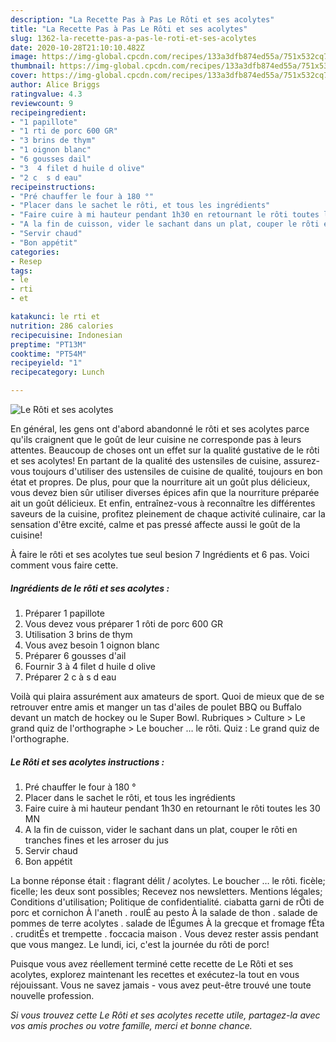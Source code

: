 ```yaml
---
description: "La Recette Pas à Pas Le Rôti et ses acolytes"
title: "La Recette Pas à Pas Le Rôti et ses acolytes"
slug: 1362-la-recette-pas-a-pas-le-roti-et-ses-acolytes
date: 2020-10-28T21:10:10.482Z
image: https://img-global.cpcdn.com/recipes/133a3dfb874ed55a/751x532cq70/le-roti-et-ses-acolytes-photo-principale-de-la-recette.jpg
thumbnail: https://img-global.cpcdn.com/recipes/133a3dfb874ed55a/751x532cq70/le-roti-et-ses-acolytes-photo-principale-de-la-recette.jpg
cover: https://img-global.cpcdn.com/recipes/133a3dfb874ed55a/751x532cq70/le-roti-et-ses-acolytes-photo-principale-de-la-recette.jpg
author: Alice Briggs
ratingvalue: 4.3
reviewcount: 9
recipeingredient:
- "1 papillote"
- "1 rti de porc 600 GR"
- "3 brins de thym"
- "1 oignon blanc"
- "6 gousses dail"
- "3  4 filet d huile d olive"
- "2 c  s d eau"
recipeinstructions:
- "Pré chauffer le four à 180 °"
- "Placer dans le sachet le rôti, et tous les ingrédients"
- "Faire cuire à mi hauteur pendant 1h30 en retournant le rôti toutes les 30 MN"
- "A la fin de cuisson, vider le sachant dans un plat, couper le rôti en tranches fines et les arroser du jus"
- "Servir chaud"
- "Bon appétit"
categories:
- Resep
tags:
- le
- rti
- et

katakunci: le rti et 
nutrition: 286 calories
recipecuisine: Indonesian
preptime: "PT13M"
cooktime: "PT54M"
recipeyield: "1"
recipecategory: Lunch

---
```



![Le Rôti et ses acolytes](https://img-global.cpcdn.com/recipes/133a3dfb874ed55a/751x532cq70/le-roti-et-ses-acolytes-photo-principale-de-la-recette.jpg)

En général, les gens ont d'abord abandonné le rôti et ses acolytes parce qu'ils craignent que le goût de leur cuisine ne corresponde pas à leurs attentes. Beaucoup de choses ont un effet sur la qualité gustative de le rôti et ses acolytes! En partant de la qualité des ustensiles de cuisine, assurez-vous toujours d'utiliser des ustensiles de cuisine de qualité, toujours en bon état et propres. De plus, pour que la nourriture ait un goût plus délicieux, vous devez bien sûr utiliser diverses épices afin que la nourriture préparée ait un goût délicieux. Et enfin, entraînez-vous à reconnaître les différentes saveurs de la cuisine, profitez pleinement de chaque activité culinaire, car la sensation d'être excité, calme et pas pressé affecte aussi le goût de la cuisine!

<!--inarticleads1-->

À faire le rôti et ses acolytes tue seul besion 7 Ingrédients et 6 pas. Voici comment vous faire cette.

##### Ingrédients de le rôti et ses acolytes :

1. Préparer 1 papillote
1. Vous devez vous préparer 1 rôti de porc 600 GR
1. Utilisation 3 brins de thym
1. Vous avez besoin 1 oignon blanc
1. Préparer 6 gousses d&#39;ail
1. Fournir 3 à 4 filet d huile d olive
1. Préparer 2 c à s d eau


Voilà qui plaira assurément aux amateurs de sport. Quoi de mieux que de se retrouver entre amis et manger un tas d&#39;ailes de poulet BBQ ou Buffalo devant un match de hockey ou le Super Bowl. Rubriques &gt; Culture &gt; Le grand quiz de l&#39;orthographe &gt; Le boucher … le rôti. Quiz : Le grand quiz de l&#39;orthographe. 

<!--inarticleads2-->

##### Le Rôti et ses acolytes instructions :

1. Pré chauffer le four à 180 °
1. Placer dans le sachet le rôti, et tous les ingrédients
1. Faire cuire à mi hauteur pendant 1h30 en retournant le rôti toutes les 30 MN
1. A la fin de cuisson, vider le sachant dans un plat, couper le rôti en tranches fines et les arroser du jus
1. Servir chaud
1. Bon appétit


La bonne réponse était : flagrant délit / acolytes. Le boucher … le rôti. ficèle; ficelle; les deux sont possibles; Recevez nos newsletters. Mentions légales; Conditions d&#39;utilisation; Politique de confidentialité. ciabatta garni de rÔti de porc et cornichon À l&#39;aneth . roulÉ au pesto À la salade de thon . salade de pommes de terre acolytes . salade de lÉgumes À la grecque et fromage fÉta . cruditÉs et trempette . foccacia maison . Vous devez rester assis pendant que vous mangez. Le lundi, ici, c&#39;est la journée du rôti de porc! 

<!--inarticleads1-->

<p>
Puisque vous avez réellement terminé cette recette de Le Rôti et ses acolytes, explorez maintenant les recettes et exécutez-la tout en vous réjouissant. Vous ne savez jamais - vous avez peut-être trouvé une toute nouvelle profession.
</p>

<p>
<i>Si vous trouvez cette Le Rôti et ses acolytes recette utile, partagez-la avec vos amis proches ou votre famille, merci et bonne chance.</i>
</p>
